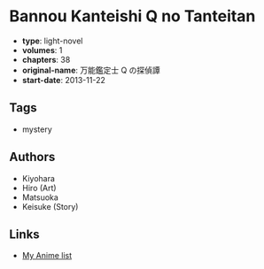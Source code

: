 # Bannou Kanteishi Q no Tanteitan

-   **type**: light-novel
-   **volumes**: 1
-   **chapters**: 38
-   **original-name**: 万能鑑定士 Q の探偵譚
-   **start-date**: 2013-11-22

## Tags

-   mystery

## Authors

-   Kiyohara
-   Hiro (Art)
-   Matsuoka
-   Keisuke (Story)

## Links

-   [My Anime list](https://myanimelist.net/manga/62731/Bannou_Kanteishi_Q_no_Tanteitan)
